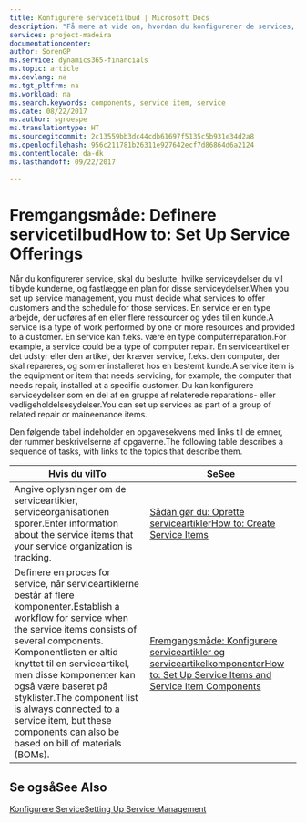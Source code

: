 ```yaml
---
title: Konfigurere servicetilbud | Microsoft Docs
description: "Få mere at vide om, hvordan du konfigurerer de services, du tilbyder kunderne."
services: project-madeira
documentationcenter: 
author: SorenGP
ms.service: dynamics365-financials
ms.topic: article
ms.devlang: na
ms.tgt_pltfrm: na
ms.workload: na
ms.search.keywords: components, service item, service
ms.date: 08/22/2017
ms.author: sgroespe
ms.translationtype: HT
ms.sourcegitcommit: 2c13559bb3dc44cdb61697f5135c5b931e34d2a8
ms.openlocfilehash: 956c211781b26311e927642ecf7d86864d6a2124
ms.contentlocale: da-dk
ms.lasthandoff: 09/22/2017

---
```


# <a name="how-to-set-up-service-offerings"></a><span data-ttu-id="2a96e-103">Fremgangsmåde: Definere servicetilbud</span><span class="sxs-lookup"><span data-stu-id="2a96e-103">How to: Set Up Service Offerings</span></span>
<span data-ttu-id="2a96e-104">Når du konfigurerer service, skal du beslutte, hvilke serviceydelser du vil tilbyde kunderne, og fastlægge en plan for disse serviceydelser.</span><span class="sxs-lookup"><span data-stu-id="2a96e-104">When you set up service management, you must decide what services to offer customers and the schedule for those services.</span></span> <span data-ttu-id="2a96e-105">En service er en type arbejde, der udføres af en eller flere ressourcer og ydes til en kunde.</span><span class="sxs-lookup"><span data-stu-id="2a96e-105">A service is a type of work performed by one or more resources and provided to a customer.</span></span> <span data-ttu-id="2a96e-106">En service kan f.eks. være en type computerreparation.</span><span class="sxs-lookup"><span data-stu-id="2a96e-106">For example, a service could be a type of computer repair.</span></span> <span data-ttu-id="2a96e-107">En serviceartikel er det udstyr eller den artikel, der kræver service, f.eks. den computer, der skal repareres, og som er installeret hos en bestemt kunde.</span><span class="sxs-lookup"><span data-stu-id="2a96e-107">A service item is the equipment or item that needs servicing, for example, the computer that needs repair, installed at a specific customer.</span></span> <span data-ttu-id="2a96e-108">Du kan konfigurere serviceydelser som en del af en gruppe af relaterede reparations- eller vedligeholdelsesydelser.</span><span class="sxs-lookup"><span data-stu-id="2a96e-108">You can set up services as part of a group of related repair or maineenance items.</span></span>  
  
<span data-ttu-id="2a96e-109">Den følgende tabel indeholder en opgavesekvens med links til de emner, der rummer beskrivelserne af opgaverne.</span><span class="sxs-lookup"><span data-stu-id="2a96e-109">The following table describes a sequence of tasks, with links to the topics that describe them.</span></span>  
  
|<span data-ttu-id="2a96e-110">**Hvis du vil**</span><span class="sxs-lookup"><span data-stu-id="2a96e-110">**To**</span></span>|<span data-ttu-id="2a96e-111">**Se**</span><span class="sxs-lookup"><span data-stu-id="2a96e-111">**See**</span></span>|  
|------------|-------------|  
|<span data-ttu-id="2a96e-112">Angive oplysninger om de serviceartikler, serviceorganisationen sporer.</span><span class="sxs-lookup"><span data-stu-id="2a96e-112">Enter information about the service items that your service organization is tracking.</span></span>|[<span data-ttu-id="2a96e-113">Sådan gør du: Oprette serviceartikler</span><span class="sxs-lookup"><span data-stu-id="2a96e-113">How to: Create Service Items</span></span>](service-how-to-create-service-items.md)|  
|<span data-ttu-id="2a96e-114">Definere en proces for service, når serviceartiklerne består af flere komponenter.</span><span class="sxs-lookup"><span data-stu-id="2a96e-114">Establish a workflow for service when the service items consists of several components.</span></span> <span data-ttu-id="2a96e-115">Komponentlisten er altid knyttet til en serviceartikel, men disse komponenter kan også være baseret på styklister.</span><span class="sxs-lookup"><span data-stu-id="2a96e-115">The component list is always connected to a service item, but these components can also be based on bill of materials (BOMs).</span></span>|[<span data-ttu-id="2a96e-116">Fremgangsmåde: Konfigurere serviceartikler og serviceartikelkomponenter</span><span class="sxs-lookup"><span data-stu-id="2a96e-116">How to: Set Up Service Items and Service Item Components</span></span>](service-how-setup-service-items.md)|  
  
## <a name="see-also"></a><span data-ttu-id="2a96e-117">Se også</span><span class="sxs-lookup"><span data-stu-id="2a96e-117">See Also</span></span>  
[<span data-ttu-id="2a96e-118">Konfigurere Service</span><span class="sxs-lookup"><span data-stu-id="2a96e-118">Setting Up Service Management</span></span>](service-setup-service.md)   
